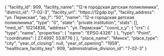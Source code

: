 {
    "facility_id": 909,
    "facility_name": "12-я городская детская поликлиника",
    "district_id": "7-02-3",
    "facility_url": "https:\/\/12gdp.by\/",
    "facility_address": "ул. Пермская",
    "ap_1": "50",
    "name": "12-я городская детская поликлиника",
    "type": "0",
    "state": "private institution",
    "stats": [],
    "med_id": 10214836,
    "address": "ул. Пермская",
    "coord_x_y": {
        "crs": {
            "type": "name",
            "properties": {
                "name": "EPSG:4326"
            }
        },
        "type": "Point",
        "coordinates": [
            27.4997,
            53.8776
        ]
    },
    "place_name": "Минск",
    "place_type": "city",
    "year_of_closing": null,
    "year_of_opening": "1959",
    "healthcare_facility_key": 909,
    "administrative_division_id": "7-02-3"
}